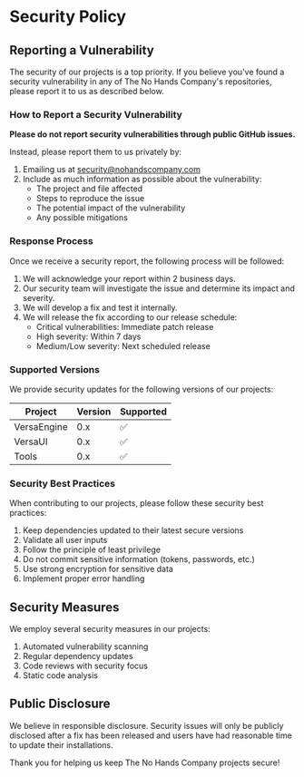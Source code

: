 # Security Policy

## Reporting a Vulnerability

The security of our projects is a top priority. If you believe you've found a security vulnerability in any of The No Hands Company's repositories, please report it to us as described below.

### How to Report a Security Vulnerability

**Please do not report security vulnerabilities through public GitHub issues.**

Instead, please report them to us privately by:

1. Emailing us at [security@nohandscompany.com](mailto:security@nohandscompany.com)
2. Include as much information as possible about the vulnerability:
   - The project and file affected
   - Steps to reproduce the issue
   - The potential impact of the vulnerability
   - Any possible mitigations

### Response Process

Once we receive a security report, the following process will be followed:

1. We will acknowledge your report within 2 business days.
2. Our security team will investigate the issue and determine its impact and severity.
3. We will develop a fix and test it internally.
4. We will release the fix according to our release schedule:
   - Critical vulnerabilities: Immediate patch release
   - High severity: Within 7 days
   - Medium/Low severity: Next scheduled release

### Supported Versions

We provide security updates for the following versions of our projects:

| Project     | Version | Supported          |
| ----------- | ------- | ------------------ |
| VersaEngine | 0.x     | ✅                |
| VersaUI     | 0.x     | ✅                |
| Tools       | 0.x     | ✅                |

### Security Best Practices

When contributing to our projects, please follow these security best practices:

1. Keep dependencies updated to their latest secure versions
2. Validate all user inputs
3. Follow the principle of least privilege
4. Do not commit sensitive information (tokens, passwords, etc.)
5. Use strong encryption for sensitive data
6. Implement proper error handling

## Security Measures

We employ several security measures in our projects:

1. Automated vulnerability scanning
2. Regular dependency updates
3. Code reviews with security focus
4. Static code analysis

## Public Disclosure

We believe in responsible disclosure. Security issues will only be publicly disclosed after a fix has been released and users have had reasonable time to update their installations.

Thank you for helping us keep The No Hands Company projects secure! 